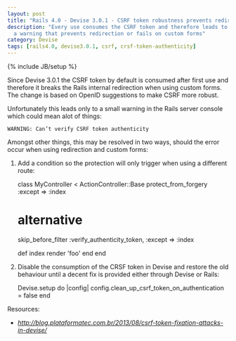 ```yaml
---
layout: post
title: "Rails 4.0 - Devise 3.0.1 - CSRF token robustness prevents redirection"
description: "Every use consumes the CSRF token and therefore leads to
  a warning that prevents redirection or fails on custom forms"
category: Devise
tags: [rails4.0, devise3.0.1, csrf, crsf-token-authenticity]
---
```

{% include JB/setup %}

Since Devise 3.0.1 the CSRF token by default is consumed after first use
and therefore it breaks the Rails internal redirection when using custom
forms. The change is based on OpenID suggestions to make CSRF more robust.

Unfortunately this leads only to a small warning in the Rails server
console which could mean alot of things:

    WARNING: Can’t verify CSRF token authenticity

Amongst other things, this may be resolved in two ways, should the error
occur when using redirection and custom forms:

1) Add a condition so the protection will only trigger when using a different
route:

    class MyController < ActionController::Base
      protect_from_forgery :except => :index

      # alternative
      skip_before_filter :verify_authenticity_token, :except => :index

      def index
        render 'foo'
      end
    end

2) Disable the consumption of the CRSF token in Devise and restore the old
behaviour until a decent fix is provided either through Devise or Rails:

    Devise.setup do |config|
      config.clean_up_csrf_token_on_authentication = false
    end

Resources:
- *http://blog.plataformatec.com.br/2013/08/csrf-token-fixation-attacks-in-devise/*
